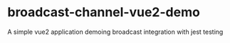 # broadcast-channel-vue2-demo
A simple vue2 application demoing broadcast integration with jest testing
